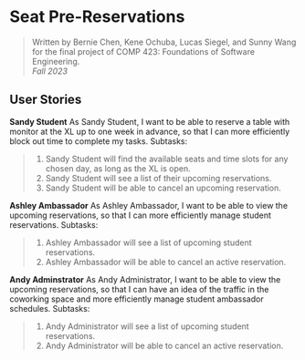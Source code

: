 # Seat Pre-Reservations
> Written by Bernie Chen, Kene Ochuba, Lucas Siegel, and Sunny Wang for the final project of COMP 423: Foundations of Software Engineering.<br>
> *Fall 2023*



## User Stories
**Sandy Student**
As Sandy Student, I want to be able to reserve a table with monitor at the XL up to one week in advance, so that I can more efficiently block out time to complete my tasks. 
Subtasks: 
> 1. Sandy Student will find the available seats and time slots for any chosen day, as long as the XL is open.<br>
> 2. Sandy Student will see a list of their upcoming reservations.<br>
> 3. Sandy Student will be able to cancel an upcoming reservation.<br>

**Ashley Ambassador**
As Ashley Ambassador, I want to be able to view the upcoming reservations, so that I can more efficiently manage student reservations. 
Subtasks:
> 1. Ashley Ambassador will see a list of upcoming student reservations.<br>
> 2. Ashley Ambassador will be able to cancel an active reservation.<br>

**Andy Adminstrator**
As Andy Administrator, I want to be able to view the upcoming reservations, so that I can have an idea of the traffic in the coworking space and more efficiently manage student ambassador schedules. 
Subtasks:
> 1. Andy Administrator will see a list of upcoming student reservations.<br>
> 2. Andy Administrator will be able to cancel an active reservation.<br>
